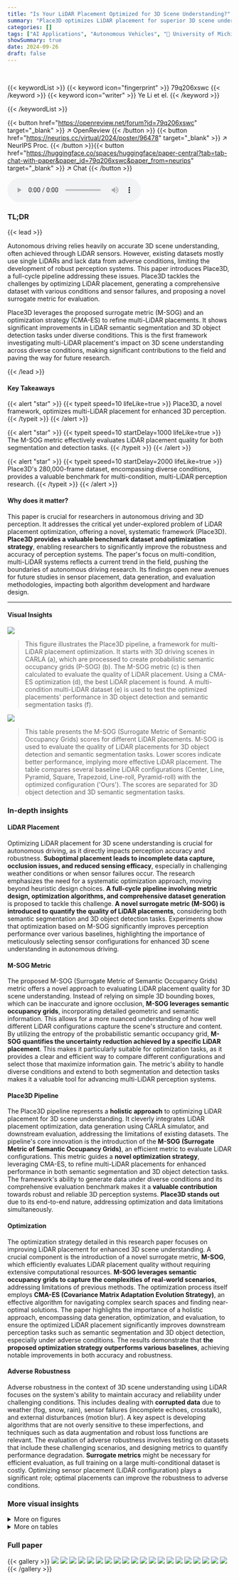 ```yaml
---
title: "Is Your LiDAR Placement Optimized for 3D Scene Understanding?"
summary: "Place3D optimizes LiDAR placement for superior 3D scene understanding."
categories: []
tags: ["AI Applications", "Autonomous Vehicles", "🏢 University of Michigan",]
showSummary: true
date: 2024-09-26
draft: false
---
```


<br>

{{< keywordList >}}
{{< keyword icon="fingerprint" >}} 79q206xswc {{< /keyword >}}
{{< keyword icon="writer" >}} Ye Li et el. {{< /keyword >}}
 
{{< /keywordList >}}

{{< button href="https://openreview.net/forum?id=79q206xswc" target="_blank" >}}
↗ OpenReview
{{< /button >}}
{{< button href="https://neurips.cc/virtual/2024/poster/96478" target="_blank" >}}
↗ NeurIPS Proc.
{{< /button >}}{{< button href="https://huggingface.co/spaces/huggingface/paper-central?tab=tab-chat-with-paper&paper_id=79q206xswc&paper_from=neurips" target="_blank" >}}
↗ Chat
{{< /button >}}



<audio controls>
    <source src="https://ai-paper-reviewer.com/79q206xswc/podcast.wav" type="audio/wav">
    Your browser does not support the audio element.
</audio>


### TL;DR


{{< lead >}}

Autonomous driving relies heavily on accurate 3D scene understanding, often achieved through LiDAR sensors.  However, existing datasets mostly use single LiDARs and lack data from adverse conditions, limiting the development of robust perception systems. This paper introduces Place3D, a full-cycle pipeline addressing these issues.  Place3D tackles the challenges by optimizing LiDAR placement, generating a comprehensive dataset with various conditions and sensor failures, and proposing a novel surrogate metric for evaluation.

Place3D leverages the proposed surrogate metric (M-SOG) and an optimization strategy (CMA-ES) to refine multi-LiDAR placements. It shows significant improvements in LiDAR semantic segmentation and 3D object detection tasks under diverse conditions. This is the first framework investigating multi-LiDAR placement's impact on 3D scene understanding across diverse conditions, making significant contributions to the field and paving the way for future research.

{{< /lead >}}


#### Key Takeaways

{{< alert "star" >}}
{{< typeit speed=10 lifeLike=true >}} Place3D, a novel framework, optimizes multi-LiDAR placement for enhanced 3D perception. {{< /typeit >}}
{{< /alert >}}

{{< alert "star" >}}
{{< typeit speed=10 startDelay=1000 lifeLike=true >}} The M-SOG metric effectively evaluates LiDAR placement quality for both segmentation and detection tasks. {{< /typeit >}}
{{< /alert >}}

{{< alert "star" >}}
{{< typeit speed=10 startDelay=2000 lifeLike=true >}} Place3D's 280,000-frame dataset, encompassing diverse conditions, provides a valuable benchmark for multi-condition, multi-LiDAR perception research. {{< /typeit >}}
{{< /alert >}}

#### Why does it matter?
This paper is crucial for researchers in autonomous driving and 3D perception. It addresses the critical yet under-explored problem of LiDAR placement optimization, offering a novel, systematic framework (Place3D).  **Place3D provides a valuable benchmark dataset and optimization strategy**, enabling researchers to significantly improve the robustness and accuracy of perception systems. The paper's focus on multi-condition, multi-LiDAR systems reflects a current trend in the field, pushing the boundaries of autonomous driving research.  Its findings open new avenues for future studies in sensor placement, data generation, and evaluation methodologies, impacting both algorithm development and hardware design.

------
#### Visual Insights



![](https://ai-paper-reviewer.com/79q206xswc/figures_2_1.jpg)

> This figure illustrates the Place3D pipeline, a framework for multi-LiDAR placement optimization.  It starts with 3D driving scenes in CARLA (a), which are processed to create probabilistic semantic occupancy grids (P-SOG) (b).  The M-SOG metric (c) is then calculated to evaluate the quality of LiDAR placement. Using a CMA-ES optimization (d), the best LiDAR placement is found. A multi-condition multi-LiDAR dataset (e) is used to test the optimized placements' performance in 3D object detection and semantic segmentation tasks (f).





![](https://ai-paper-reviewer.com/79q206xswc/tables_6_1.jpg)

> This table presents the M-SOG (Surrogate Metric of Semantic Occupancy Grids) scores for different LiDAR placements.  M-SOG is used to evaluate the quality of LiDAR placements for 3D object detection and semantic segmentation tasks. Lower scores indicate better performance, implying more effective LiDAR placement. The table compares several baseline LiDAR configurations (Center, Line, Pyramid, Square, Trapezoid, Line-roll, Pyramid-roll) with the optimized configuration ('Ours').  The scores are separated for 3D object detection and 3D semantic segmentation tasks.





### In-depth insights


#### LiDAR Placement
Optimizing LiDAR placement for 3D scene understanding is crucial for autonomous driving, as it directly impacts perception accuracy and robustness.  **Suboptimal placement leads to incomplete data capture, occlusion issues, and reduced sensing efficacy**, especially in challenging weather conditions or when sensor failures occur. The research emphasizes the need for a systematic optimization approach, moving beyond heuristic design choices.  **A full-cycle pipeline involving metric design, optimization algorithms, and comprehensive dataset generation** is proposed to tackle this challenge.  **A novel surrogate metric (M-SOG) is introduced to quantify the quality of LiDAR placements**, considering both semantic segmentation and 3D object detection tasks.  Experiments show that optimization based on M-SOG significantly improves perception performance over various baselines, highlighting the importance of meticulously selecting sensor configurations for enhanced 3D scene understanding in autonomous driving.

#### M-SOG Metric
The proposed M-SOG (Surrogate Metric of Semantic Occupancy Grids) metric offers a novel approach to evaluating LiDAR placement quality for 3D scene understanding.  Instead of relying on simple 3D bounding boxes, which can be inaccurate and ignore occlusion, **M-SOG leverages semantic occupancy grids**, incorporating detailed geometric and semantic information.  This allows for a more nuanced understanding of how well different LiDAR configurations capture the scene's structure and content.  By utilizing the entropy of the probabilistic semantic occupancy grid, **M-SOG quantifies the uncertainty reduction achieved by a specific LiDAR placement**. This makes it particularly suitable for optimization tasks, as it provides a clear and efficient way to compare different configurations and select those that maximize information gain.  The metric's ability to handle diverse conditions and extend to both segmentation and detection tasks makes it a valuable tool for advancing multi-LiDAR perception systems.

#### Place3D Pipeline
The Place3D pipeline represents a **holistic approach** to optimizing LiDAR placement for 3D scene understanding. It cleverly integrates LiDAR placement optimization, data generation using CARLA simulator, and downstream evaluation, addressing the limitations of existing datasets.  The pipeline's core innovation is the introduction of the **M-SOG (Surrogate Metric of Semantic Occupancy Grids)**, an efficient metric to evaluate LiDAR configurations.  This metric guides a **novel optimization strategy**, leveraging CMA-ES, to refine multi-LiDAR placements for enhanced performance in both semantic segmentation and 3D object detection tasks.  The framework's ability to generate data under diverse conditions and its comprehensive evaluation benchmark makes it a **valuable contribution** towards robust and reliable 3D perception systems.  **Place3D stands out** due to its end-to-end nature, addressing optimization and data limitations simultaneously.

#### Optimization
The optimization strategy detailed in this research paper focuses on improving LiDAR placement for enhanced 3D scene understanding.  A crucial component is the introduction of a novel surrogate metric, **M-SOG**, which efficiently evaluates LiDAR placement quality without requiring extensive computational resources.  **M-SOG leverages semantic occupancy grids to capture the complexities of real-world scenarios**, addressing limitations of previous methods. The optimization process itself employs **CMA-ES (Covariance Matrix Adaptation Evolution Strategy)**, an effective algorithm for navigating complex search spaces and finding near-optimal solutions.  The paper highlights the importance of a holistic approach, encompassing data generation, optimization, and evaluation, to ensure the optimized LiDAR placement significantly improves downstream perception tasks such as semantic segmentation and 3D object detection, especially under adverse conditions. The results demonstrate that **the proposed optimization strategy outperforms various baselines**, achieving notable improvements in both accuracy and robustness.

#### Adverse Robustness
Adverse robustness in the context of 3D scene understanding using LiDAR focuses on the system's ability to maintain accuracy and reliability under challenging conditions.  This includes dealing with **corrupted data** due to weather (fog, snow, rain), sensor failures (incomplete echoes, crosstalk), and external disturbances (motion blur).  A key aspect is developing algorithms that are not overly sensitive to these imperfections, and techniques such as data augmentation and robust loss functions are relevant.  The evaluation of adverse robustness involves testing on datasets that include these challenging scenarios, and designing metrics to quantify performance degradation.  **Surrogate metrics** might be necessary for efficient evaluation, as full training on a large multi-conditional dataset is costly.  Optimizing sensor placement (LiDAR configuration) plays a significant role; optimal placements can improve the robustness to adverse conditions.


### More visual insights

<details>
<summary>More on figures
</summary>


![](https://ai-paper-reviewer.com/79q206xswc/figures_4_1.jpg)

> This figure visualizes different LiDAR placements on an autonomous vehicle.  It compares seven baselines inspired by existing self-driving vehicle configurations with two optimized LiDAR placements from the proposed method (one for segmentation and one for detection).  An additional placement optimized with a 2D constraint is also shown. The visualizations highlight the spatial distribution of LiDAR sensors on the vehicle's roof.


![](https://ai-paper-reviewer.com/79q206xswc/figures_6_1.jpg)

> This figure illustrates the process of generating Probabilistic Semantic Occupancy Grids (P-SOG) used in the Place3D framework for evaluating LiDAR placements. It starts with raw point cloud data from multiple frames (a), which are merged into a single dense point cloud (b).  This dense point cloud is then voxelized into a Semantic Occupancy Grid (SOG) (c), representing the scene's semantic information in a grid structure. Finally, by considering probabilities across all frames, a Probabilistic SOG (P-SOG) (d) is created, which is used as a more robust and informative representation for LiDAR placement assessment.


![](https://ai-paper-reviewer.com/79q206xswc/figures_8_1.jpg)

> This figure illustrates the Place3D pipeline which is composed of 6 stages: 1) 3D driving scenes are generated using CARLA simulator. 2) These scenes are converted to Probabilistic Semantic Occupancy Grids (P-SOG). 3) M-SOG (Surrogate Metric of Semantic Occupancy Grids) is computed using the P-SOG. 4) CMA-ES based optimization is performed using M-SOG to find the optimal LiDAR placements. 5) A multi-condition multi-LiDAR dataset is generated using the optimized LiDAR placements and the CARLA simulator. 6) The performance of different LiDAR placements is evaluated by using the dataset and existing perception models for both 3D object detection and semantic segmentation.


![](https://ai-paper-reviewer.com/79q206xswc/figures_8_2.jpg)

> This figure illustrates the Place3D pipeline, a framework for multi-LiDAR placement optimization. It begins with 3D driving scenes (a) from which probabilistic semantic occupancy grids (P-SOG) are generated (b).  The M-SOG (Surrogate Metric of Semantic Occupancy Grids) metric (c) is then computed to evaluate LiDAR placement quality.  A CMA-ES (Covariance Matrix Adaptation Evolution Strategy) based optimization strategy (d) is used to refine LiDAR placements and maximize the M-SOG score. A multi-condition multi-LiDAR dataset is created and used to evaluate the performance of the optimized placements (e,f) on both clean and corrupted data, using 3D object detection and LiDAR semantic segmentation models.


![](https://ai-paper-reviewer.com/79q206xswc/figures_9_1.jpg)

> This figure illustrates the Place3D pipeline, a framework for optimizing LiDAR placement for 3D scene understanding. It starts with synthesizing point clouds in CARLA, then computes a surrogate metric (M-SOG) to evaluate LiDAR placement quality.  A CMA-ES optimization strategy refines the placement, which is then validated on a multi-condition, multi-LiDAR dataset for 3D object detection and semantic segmentation tasks. The pipeline demonstrates an end-to-end approach for optimizing multi-LiDAR systems and evaluating their effectiveness.


![](https://ai-paper-reviewer.com/79q206xswc/figures_18_1.jpg)

> This figure illustrates the Place3D pipeline, a framework for multi-LiDAR placement optimization.  It shows the process from generating synthetic point clouds in CARLA, computing a surrogate metric (M-SOG) to evaluate LiDAR placement quality, optimizing the placements using CMA-ES, creating a multi-condition dataset, and finally evaluating the performance of different placements on 3D object detection and semantic segmentation tasks.


![](https://ai-paper-reviewer.com/79q206xswc/figures_19_1.jpg)

> This figure illustrates the Place3D pipeline, a framework for optimizing LiDAR placement for 3D scene understanding.  It starts with 3D driving scenes from CARLA, generating probabilistic semantic occupancy grids (P-SOGs). The surrogate metric M-SOG is calculated to evaluate LiDAR placement quality.  A CMA-ES optimization strategy refines the LiDAR placement. A multi-condition, multi-LiDAR dataset is used to evaluate the optimized placement's performance against baselines in semantic segmentation and 3D object detection tasks.


![](https://ai-paper-reviewer.com/79q206xswc/figures_21_1.jpg)

> This figure shows six visual examples of LiDAR point clouds in various adverse conditions.  Each subfigure demonstrates a different type of corruption: (a) fog, (b) wet ground, (c) snow, (d) motion blur, (e) crosstalk, and (f) incomplete echo. The images illustrate how these adverse conditions affect the quality and completeness of the LiDAR point cloud data, highlighting the challenges in achieving robust 3D perception in real-world scenarios.


![](https://ai-paper-reviewer.com/79q206xswc/figures_22_1.jpg)

> This figure shows six examples of LiDAR point clouds that have been corrupted by different types of adverse weather conditions (fog, wet ground, snow), external disturbances (motion blur), and sensor failures (crosstalk, incomplete echo). Each image shows the raw LiDAR point cloud data, highlighting how the different types of corruption affect the quality of the data.  This helps illustrate the challenges that adverse conditions pose to autonomous driving and underscores the importance of the Place3D dataset for robust perception research.


![](https://ai-paper-reviewer.com/79q206xswc/figures_25_1.jpg)

> This figure illustrates the Place3D pipeline.  It starts with generating synthetic 3D driving scenes in CARLA.  Probabilistic Semantic Occupancy Grids (P-SOG) are then created, and a surrogate metric (M-SOG) is calculated to evaluate the quality of LiDAR placements.  A CMA-ES optimization strategy is used to find optimal LiDAR configurations. Finally,  a large-scale multi-condition multi-LiDAR dataset is used to evaluate the performance of the optimized placements compared to baselines on 3D object detection and semantic segmentation tasks.


![](https://ai-paper-reviewer.com/79q206xswc/figures_25_2.jpg)

> This figure illustrates the Place3D pipeline, a full-cycle framework for multi-LiDAR placement optimization.  It starts with 3D driving scene data from CARLA, which is then processed to create probabilistic semantic occupancy grids (P-SOG). A surrogate metric (M-SOG) is computed to evaluate the quality of LiDAR placements.  A CMA-ES optimization strategy is used to find the optimal LiDAR configuration.  A large multi-condition, multi-LiDAR dataset is used to evaluate the performance of the optimized configuration in various conditions against baselines. The final evaluation assesses the performance of both 3D object detection and LiDAR semantic segmentation.


![](https://ai-paper-reviewer.com/79q206xswc/figures_25_3.jpg)

> This figure illustrates the Place3D pipeline, a framework for multi-LiDAR placement optimization.  It starts with 3D driving scenes from CARLA, generating probabilistic semantic occupancy grids. A surrogate metric (M-SOG) evaluates LiDAR placement quality, guiding a CMA-ES optimization process to refine placements.  The pipeline includes the generation of a multi-condition, multi-LiDAR dataset to evaluate the optimized placements' performance in both clean and adverse conditions.


![](https://ai-paper-reviewer.com/79q206xswc/figures_25_4.jpg)

> This figure illustrates the Place3D pipeline, a framework for optimizing LiDAR placement in autonomous driving.  It starts with 3D driving scenes from the CARLA simulator. These scenes are used to create probabilistic semantic occupancy grids (P-SOGs), which quantify the information captured by LiDARs.  A surrogate metric (M-SOG) is calculated from the P-SOGs to evaluate LiDAR placement quality.  A CMA-ES optimization strategy refines multi-LiDAR placements to maximize the M-SOG score.  Finally, the optimized placements are evaluated on a large-scale dataset under various conditions (clean and adverse) using semantic segmentation and 3D object detection models, demonstrating improved performance compared to baselines.


![](https://ai-paper-reviewer.com/79q206xswc/figures_26_1.jpg)

> This figure illustrates the Place3D pipeline, a framework for optimizing LiDAR placement for 3D scene understanding.  It starts with generating synthetic data using CARLA, then computes a surrogate metric (M-SOG) to evaluate the quality of different LiDAR placements. A CMA-ES optimization strategy is used to find the optimal placement. Finally, the optimized placement is validated on a large-scale multi-condition dataset by evaluating performance on 3D object detection and LiDAR semantic segmentation tasks. The entire process showcases the optimization of multi-LiDAR placements for improved 3D scene perception.


![](https://ai-paper-reviewer.com/79q206xswc/figures_27_1.jpg)

> This figure illustrates the Place3D pipeline, which consists of six main stages: 1) 3D driving scenes are generated using CARLA; 2) probabilistic semantic occupancy grids (P-SOG) are computed; 3) the surrogate metric of semantic occupancy grids (M-SOG) is calculated using the covered voxels; 4) an evolution strategy (CMA-ES) is used to optimize LiDAR placements by maximizing M-SOG; 5) a multi-condition multi-LiDAR dataset is generated and used for training; and 6) perception performance is evaluated on both clean and corrupted data. The diagram visually summarizes the entire workflow of the Place3D framework.


</details>




<details>
<summary>More on tables
</summary>


![](https://ai-paper-reviewer.com/79q206xswc/tables_7_1.jpg)
> This table presents the mean Intersection over Union (mIoU) scores for LiDAR semantic segmentation using different LiDAR placement strategies.  The mIoU is a metric evaluating the accuracy of semantic segmentation. Results are shown for both clean and adverse (corrupted) conditions. The average mIoU across various adverse conditions is also provided for each placement strategy.

![](https://ai-paper-reviewer.com/79q206xswc/tables_7_2.jpg)
> This table presents the mean Intersection over Union (mIoU) scores for LiDAR semantic segmentation using different LiDAR placement strategies.  The performance is evaluated under both clean and six different adverse conditions (fog, wet ground, snow, motion blur, crosstalk, incomplete echo). The table highlights the mIoU for each condition and provides an average mIoU across all adverse conditions for comparison.

![](https://ai-paper-reviewer.com/79q206xswc/tables_18_1.jpg)
> This table compares the Place3D dataset with three other popular autonomous driving datasets: nuScenes, Waymo, and SemanticKITTI.  The comparison highlights key differences in the number of detection and segmentation classes, the number of 3D bounding boxes and points per frame, the number of LiDAR channels, the vertical field of view of the LiDAR sensors, the LiDAR placement strategy (single vs. multiple), and the presence or absence of adverse weather conditions in the data.

![](https://ai-paper-reviewer.com/79q206xswc/tables_18_2.jpg)
> This table presents the performance of LiDAR semantic segmentation using different placement strategies.  The mIoU (mean Intersection over Union) scores are reported for both clean and adverse (fog, wet ground, snow, motion blur, crosstalk, incomplete echo) conditions.  Higher mIoU indicates better performance. The average mIoU across adverse conditions is also provided for each strategy.

![](https://ai-paper-reviewer.com/79q206xswc/tables_20_1.jpg)
> This table presents a detailed breakdown of the performance of four different LiDAR semantic segmentation models (MinkUNet, SPVCNN, PolarNet, and Cylinder3D) across various LiDAR placement strategies.  The performance is measured using the mean Intersection over Union (mIoU) and class-wise IoU, both expressed as percentages.  The table allows for a comparison of model performance across different LiDAR configurations and highlights strengths and weaknesses of each model in specific semantic categories.

![](https://ai-paper-reviewer.com/79q206xswc/tables_20_2.jpg)
> This table presents a detailed breakdown of the performance of four different LiDAR semantic segmentation models (MinkUNet, SPVCNN, PolarNet, and Cylinder3D) across various LiDAR placement strategies.  The results are shown as mIoU (mean Intersection over Union) scores and class-wise IoU scores, both expressed as percentages. This allows for a granular analysis of model performance on specific semantic classes under different LiDAR configurations.

![](https://ai-paper-reviewer.com/79q206xswc/tables_23_1.jpg)
> This table lists the hyperparameters used for training the four LiDAR semantic segmentation models (MinkUNet, SPVCNN, PolarNet, and Cylinder3D) within the Place3D benchmark.  It specifies the batch size, number of epochs, optimizer (AdamW), learning rate, weight decay, and epsilon values for each model. These settings are crucial for understanding and reproducing the experimental results.

![](https://ai-paper-reviewer.com/79q206xswc/tables_23_2.jpg)
> This table presents the hyperparameters used for training the four 3D object detection models (PointPillars, CenterPoint, BEVFusion-L, and FSTR) within the Place3D benchmark.  It details the batch size, number of epochs, optimizer (AdamW), learning rate, weight decay, and epsilon values used for each model.

![](https://ai-paper-reviewer.com/79q206xswc/tables_24_1.jpg)
> This table compares four different methods for optimizing LiDAR sensor placement for autonomous driving, highlighting key differences in venue, deployment type (vehicle-mounted vs roadside), sensor type, prior information used, the tasks addressed (detection or segmentation), and whether the method includes optimization.  Place3D is shown to be unique in optimizing for both semantic segmentation and detection, and utilizing semantic occupancy as prior information. 

![](https://ai-paper-reviewer.com/79q206xswc/tables_28_1.jpg)
> This table presents the mean Intersection over Union (mIoU) scores for LiDAR semantic segmentation using different LiDAR placement strategies.  It compares performance across various models (MinkUNet, SPVCNN, PolarNet, Cylinder3D) under both clean and adverse weather conditions (fog, wet ground, snow, motion blur, crosstalk, incomplete echo). The mIoU, a measure of semantic segmentation accuracy, is reported as a percentage.  Average mIoU scores across the adverse conditions are also provided for each strategy.

![](https://ai-paper-reviewer.com/79q206xswc/tables_29_1.jpg)
> This table presents the performance evaluation results of LiDAR semantic segmentation using different LiDAR placement strategies under both clean and adverse conditions.  The metrics used are mean Intersection over Union (mIoU), mean Accuracy (mAcc), Expected Calibration Error (ECE), and average mIoU across adverse conditions.  Higher mIoU and mAcc values indicate better performance, while a lower ECE value signifies better calibration. The table allows comparison of various LiDAR placement strategies across different adverse weather and sensor failure conditions.

![](https://ai-paper-reviewer.com/79q206xswc/tables_30_1.jpg)
> This table presents the mean Intersection over Union (mIoU) scores for LiDAR semantic segmentation using different LiDAR placement strategies.  The mIoU is a metric evaluating the accuracy of semantic segmentation. The results are shown for both clean conditions (no added noise or weather effects) and for several adverse conditions (fog, wet ground, snow, motion blur, crosstalk, incomplete echo).  The average mIoU score across the adverse conditions is also provided for each strategy, allowing for a comparison of robustness.

![](https://ai-paper-reviewer.com/79q206xswc/tables_31_1.jpg)
> This table presents the performance of four different LiDAR semantic segmentation models (MinkUNet, SPVCNN, PolarNet, and Cylinder3D) under various LiDAR placement strategies.  The results are broken down by performance metric (mIoU, mAcc, ECE) for both clean and adverse conditions (fog, wet ground, snow, motion blur, crosstalk, and incomplete echo).  The table allows for a comparison of model performance under various conditions and LiDAR placements.

</details>




### Full paper

{{< gallery >}}
<img src="https://ai-paper-reviewer.com/79q206xswc/1.png" class="grid-w50 md:grid-w33 xl:grid-w25" />
<img src="https://ai-paper-reviewer.com/79q206xswc/2.png" class="grid-w50 md:grid-w33 xl:grid-w25" />
<img src="https://ai-paper-reviewer.com/79q206xswc/3.png" class="grid-w50 md:grid-w33 xl:grid-w25" />
<img src="https://ai-paper-reviewer.com/79q206xswc/4.png" class="grid-w50 md:grid-w33 xl:grid-w25" />
<img src="https://ai-paper-reviewer.com/79q206xswc/5.png" class="grid-w50 md:grid-w33 xl:grid-w25" />
<img src="https://ai-paper-reviewer.com/79q206xswc/6.png" class="grid-w50 md:grid-w33 xl:grid-w25" />
<img src="https://ai-paper-reviewer.com/79q206xswc/7.png" class="grid-w50 md:grid-w33 xl:grid-w25" />
<img src="https://ai-paper-reviewer.com/79q206xswc/8.png" class="grid-w50 md:grid-w33 xl:grid-w25" />
<img src="https://ai-paper-reviewer.com/79q206xswc/9.png" class="grid-w50 md:grid-w33 xl:grid-w25" />
<img src="https://ai-paper-reviewer.com/79q206xswc/10.png" class="grid-w50 md:grid-w33 xl:grid-w25" />
<img src="https://ai-paper-reviewer.com/79q206xswc/11.png" class="grid-w50 md:grid-w33 xl:grid-w25" />
<img src="https://ai-paper-reviewer.com/79q206xswc/12.png" class="grid-w50 md:grid-w33 xl:grid-w25" />
<img src="https://ai-paper-reviewer.com/79q206xswc/13.png" class="grid-w50 md:grid-w33 xl:grid-w25" />
<img src="https://ai-paper-reviewer.com/79q206xswc/14.png" class="grid-w50 md:grid-w33 xl:grid-w25" />
<img src="https://ai-paper-reviewer.com/79q206xswc/15.png" class="grid-w50 md:grid-w33 xl:grid-w25" />
<img src="https://ai-paper-reviewer.com/79q206xswc/16.png" class="grid-w50 md:grid-w33 xl:grid-w25" />
<img src="https://ai-paper-reviewer.com/79q206xswc/17.png" class="grid-w50 md:grid-w33 xl:grid-w25" />
<img src="https://ai-paper-reviewer.com/79q206xswc/18.png" class="grid-w50 md:grid-w33 xl:grid-w25" />
<img src="https://ai-paper-reviewer.com/79q206xswc/19.png" class="grid-w50 md:grid-w33 xl:grid-w25" />
<img src="https://ai-paper-reviewer.com/79q206xswc/20.png" class="grid-w50 md:grid-w33 xl:grid-w25" />
{{< /gallery >}}
